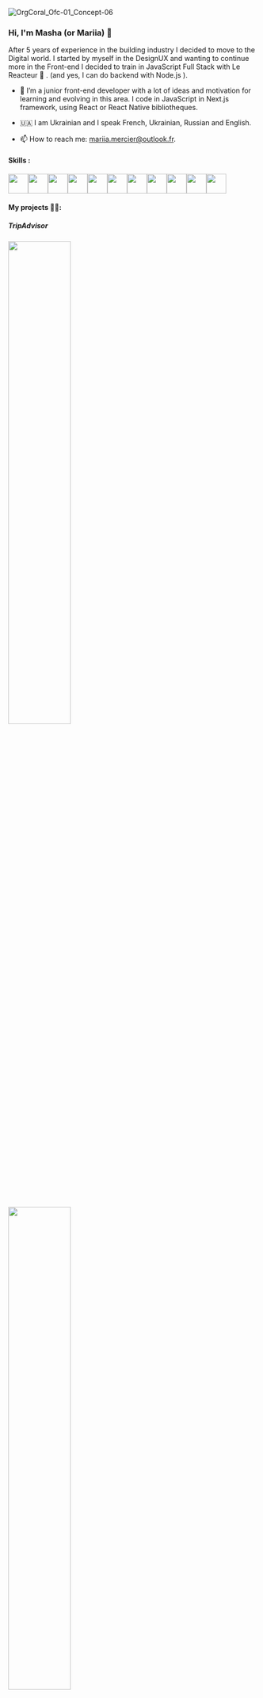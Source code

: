 
![OrgCoral_Ofc-01_Concept-06](https://user-images.githubusercontent.com/102726399/210074820-135fd1fd-6540-4826-a472-33490a536ed3.jpg)

### Hi, I'm Masha (or Mariia) 👋 

After 5 years of experience in the building industry I decided to move to the Digital world. I started by myself in the DesignUX and wanting to continue more in the Front-end I decided to train in JavaScript Full Stack with Le Reacteur 🚀 . (and yes, I can do backend with Node.js ).


- 🌱 I’m a junior front-end developer with a lot of ideas and motivation for learning and evolving in this area. I code in JavaScript in Next.js framework, using React or React Native bibliotheques. 

- 🇺🇦 I am Ukrainian and I speak French, Ukrainian, Russian and English.

- 📫 How to reach me: mariia.mercier@outlook.fr.


#### Skills :
<img src="https://user-images.githubusercontent.com/102726399/210112034-5c5b9094-1c35-4d28-bc75-6c6fff3f0aa7.png" height="40"/><img src="https://user-images.githubusercontent.com/102726399/210113732-f23f728b-9c1a-4e21-85b5-9d6572e4d88c.png" height="40"/><img src="https://user-images.githubusercontent.com/102726399/210113174-2e61f53b-de98-487c-af65-2734c1d1bd6f.png" height="40"/><img src="https://user-images.githubusercontent.com/102726399/210113173-62bcf1f2-cf7d-44b6-8915-7ebd33a05377.png" height="40"/><img src="https://user-images.githubusercontent.com/102726399/210113494-fddc99e3-f5d9-47ae-9b1f-ab688fcfbdcd.png" height="40"/><img src="https://user-images.githubusercontent.com/102726399/210111467-0f3d0a7c-fadb-4cf5-b9c4-541b5ca61495.png" height="40"/><img src="https://user-images.githubusercontent.com/102726399/210113564-6777849c-36c9-46de-828c-f1299961ac2d.png" height="40"/><img src="https://user-images.githubusercontent.com/102726399/210113326-aefc9785-74ad-49f8-89f8-010d17c681a4.png"  height="40"/><img src="https://user-images.githubusercontent.com/102726399/210112840-ea50d71b-8cb8-40b1-8adc-40a3d42093be.svg"  height="40"/><img src="https://user-images.githubusercontent.com/102726399/210113101-63523a19-0d98-4269-b73e-32ef7d375ded.png" height="40"/><img src="https://user-images.githubusercontent.com/102726399/210112338-92c5272d-3aad-4185-b594-70c3bfa219c7.png" height="40"/>








#### My projects 👩‍💻: 

##### TripAdvisor

<a><img src="https://user-images.githubusercontent.com/102726399/211910124-f417b1af-ea1e-4361-8d38-8fc9881980a4.png"  width="50%" /></a>
<a><kbd><img src="https://user-images.githubusercontent.com/102726399/211912036-f7d80785-bb30-49c8-96c1-a57f09ba560a.png"  width="50%" /></kbd></a>







<!--
**MariiaMERCIER/MariiaMERCIER** is a ✨ _special_ ✨ repository because its `README.md` (this file) appears on your GitHub profile.

Here are some ideas to get you started:




-->
